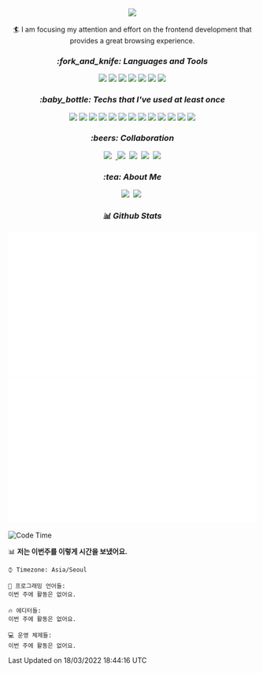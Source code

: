 <div align="center">
<h3>  </h3>
<img src="https://capsule-render.vercel.app/api?type=transparent&color=FF4C4C&height=365&section=header&text=Bonhaeng%20Lee&desc=Hi,%20I'm%20a%20passionate%20FrontEnd%20developer&fontSize=55&fontColor=cd1425&animation=fadeIn" />

  :surfer: I am focusing my attention and effort on the frontend development that provides a great browsing experience.
  
</div>


<div align="center">
  <h3><i>:fork_and_knife: Languages and Tools </i></h3>

<img src="https://img.shields.io/badge/-JavaScript-000000??style=for-the-badge&logo=javascript"/>&nbsp;<img src="https://img.shields.io/badge/-HTML-000000??style=for-the-badge&logo=html5"/>&nbsp;<img src="https://img.shields.io/badge/-CSS-000000??style=for-the-badge&logo=css3"/>&nbsp;<img src="https://img.shields.io/badge/-TypeScript-000000??style=for-the-badge&logo=typescript"/>&nbsp;<img src="https://img.shields.io/badge/-React.js-000000??style=for-the-badge&logo=React"/>&nbsp;<img src="https://img.shields.io/badge/-Next.js-000000??style=for-the-badge&logo=Next.js"/>&nbsp;<img src="https://img.shields.io/badge/-SCSS-000000??style=for-the-badge&logo=sass"/>


  <h3><i>:baby_bottle: Techs that I've used at least once </i></h3>

<img src="https://img.shields.io/badge/-Node.js-000000??style=for-the-badge&logo=node.js"/>&nbsp;<img src="https://img.shields.io/badge/-Express-000000??style=for-the-badge&logo=express"/>&nbsp;<img src="https://img.shields.io/badge/-Strapi-000000??style=for-the-badge&logo=strapi"/>&nbsp;<img src="https://img.shields.io/badge/-Firebase-000000??style=for-the-badge&logo=Firebase"/>&nbsp;<img src="https://img.shields.io/badge/--000000??style=for-the-badge&logo=java"/>&nbsp;<img src="https://img.shields.io/badge/--000000??style=for-the-badge&logo=Python"/>&nbsp;<img src="https://img.shields.io/badge/--000000??style=for-the-badge&logo=Go"/>&nbsp;<img src="https://img.shields.io/badge/--000000??style=for-the-badge&logo=C"/>&nbsp;<img src="https://img.shields.io/badge/--000000??style=for-the-badge&logo=ElasticSearch"/>
<img src="https://img.shields.io/badge/--000000??style=for-the-badge&logo=MySql"/>&nbsp;<img src="https://img.shields.io/badge/--000000??style=for-the-badge&logo=Figma"/>&nbsp;<img src="https://img.shields.io/badge/--000000??style=for-the-badge&logo=Bootstrap"/>&nbsp;<img src="https://img.shields.io/badge/--000000??style=for-the-badge&logo=visualstudiocode&logoColor=007ACC"/>


<h3><i>:beers: Collaboration </i></h3>

<a target="_blank" rel="noopener noreferrer" href="https://notion.com?utm_source=google&utm_medium=cpc&utm_campaign=sa_pc_mo&utm_content=210225_0_0&gclid=CjwKCAjwq9mLBhB2EiwAuYdMtQvDJ6jB0Ae7Ln0uDaC8X5JInbB9_PGXivsmUo2uBphoptuFULfJoRoC72AQAvD_BwE"><img src="https://img.shields.io/badge/-Notion-353336??style=for-the-badge&logo=Notion"/></a>
&nbsp;<a target="_blank" rel="noopener noreferrer" href="https://camo.githubusercontent.com/cfc17d9cf2b3e58449834180940799c3d48a12715496b8d593d71510e8440be5/68747470733a2f2f696d672e736869656c64732e696f2f62616467652f536c61636b2d3441313534423f7374796c653d666c61742d737175617265266c6f676f3d536c61636b266c6f676f436f6c6f723d626c61636b">
<img src="https://camo.githubusercontent.com/cfc17d9cf2b3e58449834180940799c3d48a12715496b8d593d71510e8440be5/68747470733a2f2f696d672e736869656c64732e696f2f62616467652f536c61636b2d3441313534423f7374796c653d666c61742d737175617265266c6f676f3d536c61636b266c6f676f436f6c6f723d626c61636b" /></a>
&nbsp;<a target="_blank" rel="noopener noreferrer" href="https://github.com?utm_source=google&utm_medium=cpc&utm_campaign=sa_pc_mo&utm_content=210225_0_0&gclid=CjwKCAjwq9mLBhB2EiwAuYdMtQvDJ6jB0Ae7Ln0uDaC8X5JInbB9_PGXivsmUo2uBphoptuFULfJoRoC72AQAvD_BwE"><img src="https://img.shields.io/badge/-GitHub-000??style=for-the-badge&logo=github"/></a>
&nbsp;<a target="_blank" rel="noopener noreferrer" href="https://github.com?utm_source=google&utm_medium=cpc&utm_campaign=sa_pc_mo&utm_content=210225_0_0&gclid=CjwKCAjwq9mLBhB2EiwAuYdMtQvDJ6jB0Ae7Ln0uDaC8X5JInbB9_PGXivsmUo2uBphoptuFULfJoRoC72AQAvD_BwE"><img src="https://img.shields.io/badge/-Bitbucket-2661ed??style=for-the-badge&logo=bitbucket"/></a>
&nbsp;<a target="_blank" rel="noopener noreferrer" href="https://flow.team/index.act?utm_source=google&utm_medium=cpc&utm_campaign=sa_pc_mo&utm_content=210225_0_0&gclid=CjwKCAjwq9mLBhB2EiwAuYdMtQvDJ6jB0Ae7Ln0uDaC8X5JInbB9_PGXivsmUo2uBphoptuFULfJoRoC72AQAvD_BwE"><img src="https://img.shields.io/badge/-Flow-6555b6??style=for-the-badge&logo=flower"/></a>

<h3><i>:tea: About Me </i></h3>
<a href="mailto:coalee22@gmail.com"><img src="https://img.shields.io/badge/gmail-bc3c32?style=flat&logo=Gmail&logoColor=white&link=mailto:coalee22@gmail.com"/></a>&nbsp <a href="https://uncertainty.oopy.io/"><img src="https://img.shields.io/badge/Blog-efeeeb?style=flat&logo=medium&logoColor=000&link=https://uncertainty.oopy.io/"/></a>&nbsp



  
<h3><i>📊 Github Stats </i></h3>
<a href='https://github.com/rahul-jha98/github-stats-transparent'>
  
![Stats Overview](https://raw.githubusercontent.com/BonhaengLee/github-stats-transparent/output/generated/overview.svg)
![Most Used Languages](https://raw.githubusercontent.com/BonhaengLee/github-stats-transparent/output/generated/languages.svg)

</a>
</div>


<!--START_SECTION:waka-->
![Code Time](http://img.shields.io/badge/Code%20Time-10%20mins-blue)

📊 **저는 이번주를 이렇게 시간을 보냈어요.** 

```text
⌚︎ Timezone: Asia/Seoul

💬 프로그래밍 언어들: 
이번 주에 활동은 없어요.

🔥 에디터들: 
이번 주에 활동은 없어요.

💻 운영 체제들: 
이번 주에 활동은 없어요.

```


 Last Updated on 18/03/2022 18:44:16 UTC
<!--END_SECTION:waka-->

<!--
**BonhaengLee/BonhaengLee** is a ✨ _special_ ✨ repository because its `README.md` (this file) appears on your GitHub profile.

Here are some ideas to get you started:

- 🔭 I’m currently working on ...
- 🌱 I’m currently learning ...
- 👯 I’m looking to collaborate on ...
- 🤔 I’m looking for help with ...
- 💬 Ask me about ...
- 📫 How to reach me: ...
- 😄 Pronouns: ...
- ⚡ Fun fact: ...
-->
